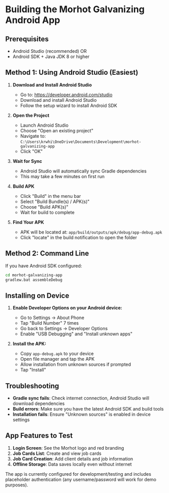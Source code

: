 # Building the Morhot Galvanizing Android App

## Prerequisites
- Android Studio (recommended) OR
- Android SDK + Java JDK 8 or higher

## Method 1: Using Android Studio (Easiest)

1. **Download and Install Android Studio**
   - Go to: https://developer.android.com/studio
   - Download and install Android Studio
   - Follow the setup wizard to install Android SDK

2. **Open the Project**
   - Launch Android Studio
   - Choose "Open an existing project"
   - Navigate to: `C:\Users\krwhi\OneDrive\Documents\Development\morhot-galvanizing-app`
   - Click "OK"

3. **Wait for Sync**
   - Android Studio will automatically sync Gradle dependencies
   - This may take a few minutes on first run

4. **Build APK**
   - Click "Build" in the menu bar
   - Select "Build Bundle(s) / APK(s)"
   - Choose "Build APK(s)"
   - Wait for build to complete

5. **Find Your APK**
   - APK will be located at: `app/build/outputs/apk/debug/app-debug.apk`
   - Click "locate" in the build notification to open the folder

## Method 2: Command Line

If you have Android SDK configured:

```bash
cd morhot-galvanizing-app
gradlew.bat assembleDebug
```

## Installing on Device

1. **Enable Developer Options on your Android device:**
   - Go to Settings → About Phone
   - Tap "Build Number" 7 times
   - Go back to Settings → Developer Options
   - Enable "USB Debugging" and "Install unknown apps"

2. **Install the APK:**
   - Copy `app-debug.apk` to your device
   - Open file manager and tap the APK
   - Allow installation from unknown sources if prompted
   - Tap "Install"

## Troubleshooting

- **Gradle sync fails**: Check internet connection, Android Studio will download dependencies
- **Build errors**: Make sure you have the latest Android SDK and build tools
- **Installation fails**: Ensure "Unknown sources" is enabled in device settings

## App Features to Test

1. **Login Screen**: See the Morhot logo and red branding
2. **Job Cards List**: Create and view job cards
3. **Job Card Creation**: Add client details and job information
4. **Offline Storage**: Data saves locally even without internet

The app is currently configured for development/testing and includes placeholder authentication (any username/password will work for demo purposes).